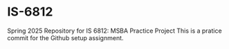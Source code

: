 # IS-6812
Spring 2025 Repository for IS 6812: MSBA Practice Project
This is a pratice commit for the Github setup assignment.
